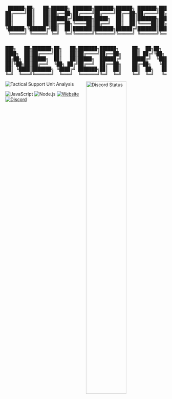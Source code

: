 <div align="left">
<pre>
 ██████╗██╗   ██╗██████╗ ███████╗███████╗██████╗ ███████╗███████╗███╗   ██╗
██╔════╝██║   ██║██╔══██╗██╔════╝██╔════╝██╔══██╗██╔════╝██╔════╝████╗  ██║
██║     ██║   ██║██████╔╝███████╗█████╗  ██║  ██║███████╗█████╗  ██╔██╗ ██║
██║     ██║   ██║██╔══██╗╚════██║██╔══╝  ██║  ██║╚════██║██╔══╝  ██║╚██╗██║
╚██████╗╚██████╔╝██║  ██║███████║███████╗██████╔╝███████║███████╗██║ ╚████║
 ╚═════╝ ╚═════╝ ╚═╝  ╚═╝╚══════╝╚══════╝╚═════╝ ╚══════╝╚══════╝╚═╝  ╚═══╝
                                                                           
</pre>
<pre>
███╗   ██╗███████╗██╗   ██╗███████╗██████╗     ██╗  ██╗██╗   ██╗███████╗
████╗  ██║██╔════╝██║   ██║██╔════╝██╔══██╗    ██║ ██╔╝╚██╗ ██╔╝██╔════╝
██╔██╗ ██║█████╗  ██║   ██║█████╗  ██████╔╝    █████╔╝  ╚████╔╝ ███████╗
██║╚██╗██║██╔══╝  ╚██╗ ██╔╝██╔══╝  ██╔══██╗    ██╔═██╗   ╚██╔╝  ╚════██║
██║ ╚████║███████╗ ╚████╔╝ ███████╗██║  ██║    ██║  ██╗   ██║   ███████║
╚═╝  ╚═══╝╚══════╝  ╚═══╝  ╚══════╝╚═╝  ╚═╝    ╚═╝  ╚═╝   ╚═╝   ╚══════╝
</pre>
<a href="https://discord.com/users/374589381752913930" target="_blank">
	<img width="50%" align="right" alt="Discord Status" src="https://lanyard.cnrad.dev/api/374589381752913930?bg=1f1f1f&borderRadius=0px">
</a>
<p>
  <img src="https://github-readme-activity-graph.vercel.app/graph?username=cursedsen&theme=xcode&bg_color=000000&color=ffffff&line=ffffff&point=ffffff&area=true&hide_border=true" alt="Tactical Support Unit Analysis">
</p>

![JavaScript](https://img.shields.io/badge/-JavaScript-F7DF1E?style=flat-square&logo=javascript&logoColor=black)
![Node.js](https://img.shields.io/badge/-Node.js-339933?style=flat-square&logo=node.js&logoColor=white)
[![Website](https://img.shields.io/badge/-sen.wtf-blue?style=flat-square)](https://sen.wtf)
[![Discord](https://img.shields.io/badge/-Discord-7289DA?style=flat-square&logo=discord&logoColor=white)](https://discord.com/users/374589381752913930)

</div>
